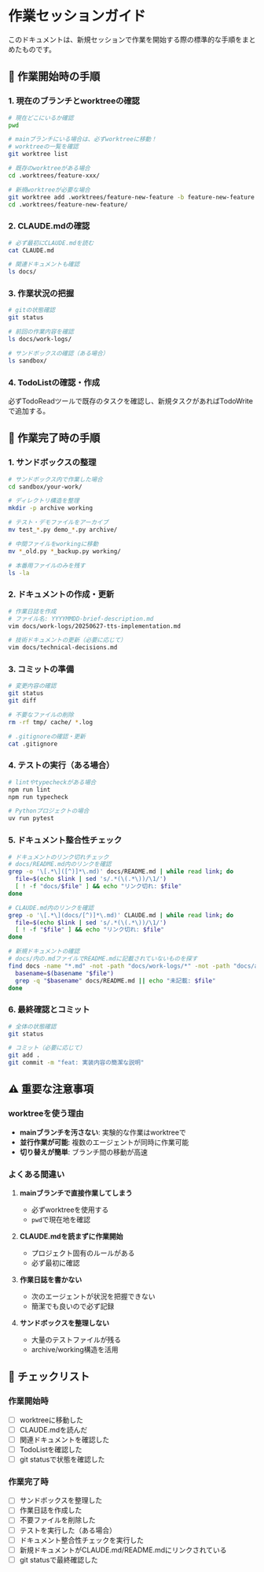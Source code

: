 # 作業セッションガイド

このドキュメントは、新規セッションで作業を開始する際の標準的な手順をまとめたものです。

## 🚀 作業開始時の手順

### 1. 現在のブランチとworktreeの確認

```bash
# 現在どこにいるか確認
pwd

# mainブランチにいる場合は、必ずworktreeに移動！
# worktreeの一覧を確認
git worktree list

# 既存のworktreeがある場合
cd .worktrees/feature-xxx/

# 新規worktreeが必要な場合
git worktree add .worktrees/feature-new-feature -b feature-new-feature
cd .worktrees/feature-new-feature/
```

### 2. CLAUDE.mdの確認

```bash
# 必ず最初にCLAUDE.mdを読む
cat CLAUDE.md

# 関連ドキュメントも確認
ls docs/
```

### 3. 作業状況の把握

```bash
# gitの状態確認
git status

# 前回の作業内容を確認
ls docs/work-logs/

# サンドボックスの確認（ある場合）
ls sandbox/
```

### 4. TodoListの確認・作成

必ずTodoReadツールで既存のタスクを確認し、新規タスクがあればTodoWriteで追加する。

## 🏁 作業完了時の手順

### 1. サンドボックスの整理

```bash
# サンドボックス内で作業した場合
cd sandbox/your-work/

# ディレクトリ構造を整理
mkdir -p archive working

# テスト・デモファイルをアーカイブ
mv test_*.py demo_*.py archive/

# 中間ファイルをworkingに移動
mv *_old.py *_backup.py working/

# 本番用ファイルのみを残す
ls -la
```

### 2. ドキュメントの作成・更新

```bash
# 作業日誌を作成
# ファイル名: YYYYMMDD-brief-description.md
vim docs/work-logs/20250627-tts-implementation.md

# 技術ドキュメントの更新（必要に応じて）
vim docs/technical-decisions.md
```

### 3. コミットの準備

```bash
# 変更内容の確認
git status
git diff

# 不要なファイルの削除
rm -rf tmp/ cache/ *.log

# .gitignoreの確認・更新
cat .gitignore
```

### 4. テストの実行（ある場合）

```bash
# lintやtypecheckがある場合
npm run lint
npm run typecheck

# Pythonプロジェクトの場合
uv run pytest
```

### 5. ドキュメント整合性チェック

```bash
# ドキュメントのリンク切れチェック
# docs/README.md内のリンクを確認
grep -o '\[.*\]([^)]*\.md)' docs/README.md | while read link; do
  file=$(echo $link | sed 's/.*(\(.*\))/\1/')
  [ ! -f "docs/$file" ] && echo "リンク切れ: $file"
done

# CLAUDE.md内のリンクを確認
grep -o '\[.*\](docs/[^)]*\.md)' CLAUDE.md | while read link; do
  file=$(echo $link | sed 's/.*(\(.*\))/\1/')
  [ ! -f "$file" ] && echo "リンク切れ: $file"
done

# 新規ドキュメントの確認
# docs/内の.mdファイルでREADME.mdに記載されていないものを探す
find docs -name "*.md" -not -path "docs/work-logs/*" -not -path "docs/archive/*" | while read file; do
  basename=$(basename "$file")
  grep -q "$basename" docs/README.md || echo "未記載: $file"
done
```

### 6. 最終確認とコミット

```bash
# 全体の状態確認
git status

# コミット（必要に応じて）
git add .
git commit -m "feat: 実装内容の簡潔な説明"
```

## ⚠️ 重要な注意事項

### worktreeを使う理由

- **mainブランチを汚さない**: 実験的な作業はworktreeで
- **並行作業が可能**: 複数のエージェントが同時に作業可能
- **切り替えが簡単**: ブランチ間の移動が高速

### よくある間違い

1. **mainブランチで直接作業してしまう**
   - 必ずworktreeを使用する
   - `pwd`で現在地を確認

2. **CLAUDE.mdを読まずに作業開始**
   - プロジェクト固有のルールがある
   - 必ず最初に確認

3. **作業日誌を書かない**
   - 次のエージェントが状況を把握できない
   - 簡潔でも良いので必ず記録

4. **サンドボックスを整理しない**
   - 大量のテストファイルが残る
   - archive/working構造を活用

## 📝 チェックリスト

### 作業開始時
- [ ] worktreeに移動した
- [ ] CLAUDE.mdを読んだ
- [ ] 関連ドキュメントを確認した
- [ ] TodoListを確認した
- [ ] git statusで状態を確認した

### 作業完了時
- [ ] サンドボックスを整理した
- [ ] 作業日誌を作成した
- [ ] 不要ファイルを削除した
- [ ] テストを実行した（ある場合）
- [ ] ドキュメント整合性チェックを実行した
- [ ] 新規ドキュメントがCLAUDE.md/README.mdにリンクされている
- [ ] git statusで最終確認した